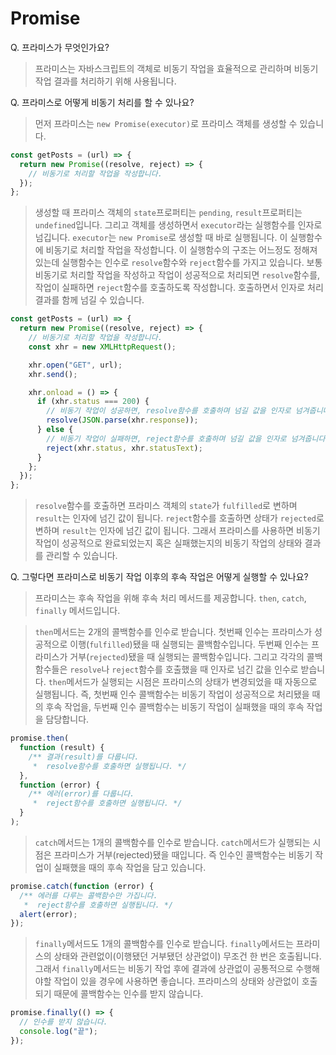 # Promise

Q. 프라미스가 무엇인가요?

> 프라미스는 자바스크립트의 객체로 비동기 작업을 효율적으로 관리하며 비동기 작업 결과를 처리하기 위해 사용됩니다.

Q. 프라미스로 어떻게 비동기 처리를 할 수 있나요?

> 먼저 프라미스는 `new Promise(executor)`로 프라미스 객체를 생성할 수 있습니다.

```js
const getPosts = (url) => {
  return new Promise((resolve, reject) => {
    // 비동기로 처리할 작업을 작성합니다.
  });
};
```

> 생성할 때 프라미스 객체의 `state`프로퍼티는 `pending`, `result`프로퍼티는 `undefined`입니다. 그리고 객체를 생성하면서 `executor`라는 실행함수를 인자로 넘깁니다. `executor`는 `new Promise`로 생성할 때 바로 실행됩니다. 이 실행함수에 비동기로 처리할 작업을 작성합니다. 이 실행함수의 구조는 어느정도 정해져있는데 실행함수는 인수로 `resolve`함수와 `reject`함수를 가지고 있습니다. 보통 비동기로 처리할 작업을 작성하고 작업이 성공적으로 처리되면 `resolve`함수를, 작업이 실패하면 `reject`함수를 호출하도록 작성합니다. 호출하면서 인자로 처리 결과를 함께 넘길 수 있습니다.

```js
const getPosts = (url) => {
  return new Promise((resolve, reject) => {
    // 비동기로 처리할 작업을 작성합니다.
    const xhr = new XMLHttpRequest();

    xhr.open("GET", url);
    xhr.send();

    xhr.onload = () => {
      if (xhr.status === 200) {
        // 비동기 작업이 성공하면, resolve함수를 호출하며 넘길 값을 인자로 넘겨줍니다.
        resolve(JSON.parse(xhr.response));
      } else {
        // 비동기 작업이 실패하면, reject함수를 호출하며 넘길 값을 인자로 넘겨줍니다.
        reject(xhr.status, xhr.statusText);
      }
    };
  });
};
```

> `resolve`함수를 호출하면 프라미스 객체의 `state`가 `fulfilled`로 변하며 `result`는 인자에 넘긴 값이 됩니다. `reject`함수를 호출하면 상태가 `rejected`로 변하며 `result`는 인자에 넘긴 값이 됩니다. 그래서 프라미스를 사용하면 비동기 작업이 성공적으로 완료되었는지 혹은 실패했는지의 비동기 작업의 상태와 결과를 관리할 수 있습니다.

Q. 그렇다면 프라미스로 비동기 작업 이후의 후속 작업은 어떻게 실행할 수 있나요?

> 프라미스는 후속 작업을 위해 후속 처리 메서드를 제공합니다. `then`, `catch`, `finally` 메서드입니다.

> `then`메서드는 2개의 콜백함수를 인수로 받습니다. 첫번째 인수는 프라미스가 성공적으로 이행(`fulfilled`)됐을 때 실행되는 콜백함수입니다. 두번째 인수는 프라미스가 거부(`rejected`)됐을 때 실행되는 콜백함수입니다. 그리고 각각의 콜백함수들은 `resolve`나 `reject`함수를 호출했을 때 인자로 넘긴 값을 인수로 받습니다. `then`메서드가 실행되는 시점은 프라미스의 상태가 변경되었을 때 자동으로 실행됩니다. 즉, 첫번째 인수 콜백함수는 비동기 작업이 성공적으로 처리됐을 때의 후속 작업을, 두번째 인수 콜백함수는 비동기 작업이 실패했을 때의 후속 작업을 담당합니다.

```js
promise.then(
  function (result) {
    /** 결과(result)를 다룹니다.
     *  resolve함수를 호출하면 실행됩니다. */
  },
  function (error) {
    /** 에러(error)를 다룹니다.
     *  reject함수를 호출하면 실행됩니다. */
  }
);
```

> `catch`메서드는 1개의 콜백함수를 인수로 받습니다. `catch`메서드가 실행되는 시점은 프라미스가 거부(rejected)됐을 때입니다. 즉 인수인 콜백함수는 비동기 작업이 실패했을 때의 후속 작업을 담고 있습니다.

```js
promise.catch(function (error) {
  /** 에러를 다루는 콜백함수만 가집니다.
   *  reject함수를 호출하면 실행됩니다. */
  alert(error);
});
```

> `finally`메서드도 1개의 콜백함수를 인수로 받습니다. `finally`메서드는 프라미스의 상태와 관련없이(이행됐던 거부됐던 상관없이) 무조건 한 번은 호출됩니다. 그래서 `finally`메서드는 비동기 작업 후에 결과에 상관없이 공통적으로 수행해야할 작업이 있을 경우에 사용하면 좋습니다. 프라미스의 상태와 상관없이 호출되기 때문에 콜백함수는 인수를 받지 않습니다.

```js
promise.finally(() => {
  // 인수를 받지 않습니다.
  console.log("끝");
});
```
